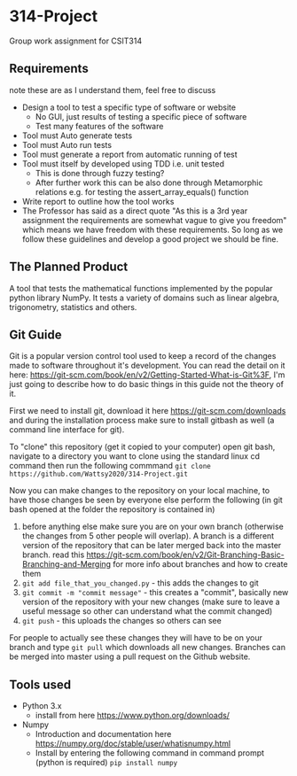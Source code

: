 # 314-Project
Group work assignment for CSIT314

## Requirements
note these are as I understand them, feel free to discuss 

- Design a tool to test a specific type of software or website
  - No GUI, just results of testing a specific piece of software
  - Test many features of the software
- Tool must Auto generate tests
- Tool must Auto run tests
- Tool must generate a report from automatic running of test
- Tool must itself by developed using TDD i.e. unit tested
  - This is done through fuzzy testing?
  - After further work this can be also done through Metamorphic relations e.g. for testing the assert_array_equals() function
- Write report to outline how the tool works
- The Professor has said as a direct quote "As this is a 3rd year assignment the requirements are somewhat vague to give you freedom" which means we have freedom with these requirements. So long as we follow these guidelines and develop a good project we should be fine.

## The Planned Product
A tool that tests the mathematical functions implemented by the popular python library NumPy. It tests a variety of domains such as linear algebra, trigonometry, statistics and others.

## Git Guide
Git is a popular version control tool used to keep a record of the changes made to software throughout it's development. 
You can read the detail on it here: https://git-scm.com/book/en/v2/Getting-Started-What-is-Git%3F, I'm just going to describe how to do basic things in this guide not the theory of it.

First we need to install git, download it here https://git-scm.com/downloads and during the installation process make sure to install gitbash as well (a command line interface for git).

To "clone" this repository (get it copied to your computer) open git bash, navigate to a directory you want to clone using the standard linux cd command then run the following commmand `git clone https://github.com/Wattsy2020/314-Project.git`

Now you can make changes to the repository on your local machine, to have those changes be seen by everyone else perform the following (in git bash opened at the folder the repository is contained in)
1. before anything else make sure you are on your own branch (otherwise the changes from 5 other people will overlap). A branch is a different version of the repository that can be later merged back into the master branch. read this https://git-scm.com/book/en/v2/Git-Branching-Basic-Branching-and-Merging for more info about branches and how to create them
2. `git add file_that_you_changed.py`   - this adds the changes to git
3. `git commit -m "commit message"`     - this creates a "commit", basically new version of the repository with your new changes (make sure to leave a useful message so other can understand what the commit changed)
4. `git push`                           - this uploads the changes so others can see

For people to actually see these changes they will have to be on your branch and type `git pull` which downloads all new changes.
Branches can be merged into master using a pull request on the Github website.

## Tools used
- Python 3.x 
  - install from here https://www.python.org/downloads/
- Numpy
  - Introduction and documentation here https://numpy.org/doc/stable/user/whatisnumpy.html
  - Install by entering the following command in command prompt (python is required) `pip install numpy`
